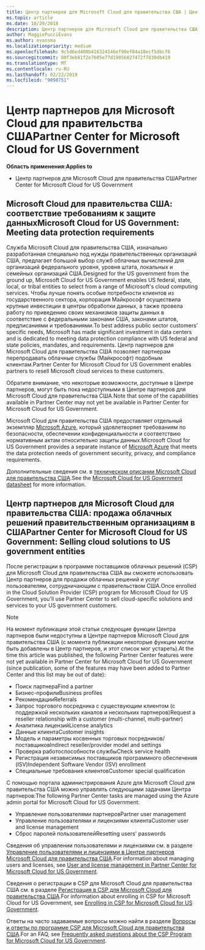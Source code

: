 ```yaml
---
title: Центр партнеров для Microsoft Cloud для правительства США | Центр партнеров для Microsoft Cloud для правительства США
ms.topic: article
ms.date: 10/29/2018
description: Центр партнеров для Microsoft Cloud для правительства США — это деловой портал для партнеров корпорации Майкрософт, которые желают предложить облачные решения Microsoft Cloud своим клиентам, сотрудничающим с правительственными учреждениями в США.
author: MaggiePucciEvans
ms.author: evansma
ms.localizationpriority: medium
ms.openlocfilehash: 9c5d6ed400b416324546ef90ef04a18ecf5dbcf6
ms.sourcegitcommit: 80f3eb81f2e7605e77d19856827472f7830db419
ms.translationtype: MT
ms.contentlocale: ru-RU
ms.lasthandoff: 02/22/2019
ms.locfileid: "9098751"
---
```

# <a name="partner-center-for-microsoft-cloud-for-us-government"></a><span data-ttu-id="23e5f-103">Центр партнеров для Microsoft Cloud для правительства США</span><span class="sxs-lookup"><span data-stu-id="23e5f-103">Partner Center for Microsoft Cloud for US Government</span></span>

**<span data-ttu-id="23e5f-104">Область применения:</span><span class="sxs-lookup"><span data-stu-id="23e5f-104">Applies to</span></span>**

-  <span data-ttu-id="23e5f-105">Центр партнеров для Microsoft Cloud для правительства США</span><span class="sxs-lookup"><span data-stu-id="23e5f-105">Partner Center for Microsoft Cloud for US Government</span></span>

## <a name="microsoft-cloud-for-us-government-meeting-data-protection-requirements"></a><span data-ttu-id="23e5f-106">Microsoft Cloud для правительства США: соответствие требованиям к защите данных</span><span class="sxs-lookup"><span data-stu-id="23e5f-106">Microsoft Cloud for US Government: Meeting data protection requirements</span></span> 

<span data-ttu-id="23e5f-107">Служба Microsoft Cloud для правительства США, изначально разработанная специально под нужды правительственных организаций США, предлагает большой выбор служб облачных вычислений для организаций федерального уровня, уровня штата, локальных и семейных организаций США.</span><span class="sxs-lookup"><span data-stu-id="23e5f-107">Designed for the US government from the ground up, Microsoft Cloud for US Government enables US federal, state, local, or tribal entities to select from a range of Microsoft's cloud computing services.</span></span> <span data-ttu-id="23e5f-108">Чтобы лучше понять особые потребности клиентов из государственного сектора, корпорация Майкрософт осуществила крупные инвестиции в центры обработки данных, а также провела работу по приведению своих механизмов защиты данных в соответствие с федеральными законами США, законами штатов, предписаниями и требованиями.</span><span class="sxs-lookup"><span data-stu-id="23e5f-108">To best address public sector customers’ specific needs, Microsoft has made significant investment in data centers and is dedicated to meeting data protection compliance with US federal and state policies, mandates, and requirements.</span></span> <span data-ttu-id="23e5f-109">Центр партнеров для Microsoft Cloud для правительства США позволяет партнерам перепродавать облачные службы (Майкрософт) подобным клиентам.</span><span class="sxs-lookup"><span data-stu-id="23e5f-109">Partner Center for Microsoft Cloud for US Government enables partners to resell Microsoft cloud services to these customers.</span></span>

<span data-ttu-id="23e5f-110">Обратите внимание, что некоторые возможности, доступные в Центре партнеров, могут быть пока недоступными в Центре партнеров для Microsoft Cloud для правительства США.</span><span class="sxs-lookup"><span data-stu-id="23e5f-110">Note that some of the capabilities available in Partner Center may not yet be available in Partner Center for Microsoft Cloud for US Government.</span></span>

<span data-ttu-id="23e5f-111">Microsoft Cloud для правительства США предоставляет отдельный экземпляр [Microsoft Azure](https://azure.microsoft.com/en-us/overview/clouds/government/), который удовлетворяет требованиям по безопасности, обеспечении конфиденциальности и соответствию нормативным актам относительно защиты данных.</span><span class="sxs-lookup"><span data-stu-id="23e5f-111">Microsoft Cloud for US Government provides a separate instance of [Microsoft Azure](https://azure.microsoft.com/en-us/overview/clouds/government/) that meets the data protection needs of government security, privacy, and compliance requirements.</span></span> 

<span data-ttu-id="23e5f-112">Дополнительные сведения см. в [техническом описании Microsoft Cloud для правительства США](https://download.microsoft.com/download/C/9/C/C9CA3002-DFC4-4ADA-841F-DF42AEC042FB/Microsoft_Azure_Government_Datasheet_EN_US.PDF).</span><span class="sxs-lookup"><span data-stu-id="23e5f-112">See the [Microsoft Cloud for US Government datasheet](https://download.microsoft.com/download/C/9/C/C9CA3002-DFC4-4ADA-841F-DF42AEC042FB/Microsoft_Azure_Government_Datasheet_EN_US.PDF) for more information.</span></span>

## <a name="partner-center-for-microsoft-cloud-for-us-government-selling-cloud-solutions-to-us-government-entities"></a><span data-ttu-id="23e5f-113">Центр партнеров для Microsoft Cloud для правительства США: продажа облачных решений правительственным организациям в США</span><span class="sxs-lookup"><span data-stu-id="23e5f-113">Partner Center for Microsoft Cloud for US Government: Selling cloud solutions to US government entities</span></span>

<span data-ttu-id="23e5f-114">После регистрации в программе поставщиков облачных решений (CSP) для Microsoft Cloud для правительства США вы сможете использовать Центр партнеров для продажи облачных решений и услуг пользователям, сотрудничающим с правительством США.</span><span class="sxs-lookup"><span data-stu-id="23e5f-114">Once enrolled in the Cloud Solution Provider (CSP) program for Microsoft Cloud for US Government, you'll use Partner Center to sell cloud-specific solutions and services to your US government customers.</span></span> 

> [!NOTE]  
> <span data-ttu-id="23e5f-115">На момент публикации этой статьи следующие функции Центра партнеров были недоступны в Центре партнеров Microsoft Cloud для правительства США (с момента публикации некоторые функции могли быть добавлены в Центр партнеров, и этот список мог устареть).</span><span class="sxs-lookup"><span data-stu-id="23e5f-115">At the time this article was published, the following Partner Center features were not yet available in Partner Center for Microsoft Cloud for US Government (since publication, some of the features may have been added to Partner Center and this list may be out of date):</span></span>

- <span data-ttu-id="23e5f-116">Поиск партнера</span><span class="sxs-lookup"><span data-stu-id="23e5f-116">Find a partner</span></span>
- <span data-ttu-id="23e5f-117">Бизнес-профили</span><span class="sxs-lookup"><span data-stu-id="23e5f-117">Business profiles</span></span>
- <span data-ttu-id="23e5f-118">Рекомендации</span><span class="sxs-lookup"><span data-stu-id="23e5f-118">Referrals</span></span>
- <span data-ttu-id="23e5f-119">Запрос торгового посредника с существующим клиентом (с поддержкой нескольких каналов и нескольких партнеров)</span><span class="sxs-lookup"><span data-stu-id="23e5f-119">Request a reseller relationship with a customer (multi-channel, multi-partner)</span></span>
- <span data-ttu-id="23e5f-120">Аналитика лицензий</span><span class="sxs-lookup"><span data-stu-id="23e5f-120">License analytics</span></span>
- <span data-ttu-id="23e5f-121">Данные клиента</span><span class="sxs-lookup"><span data-stu-id="23e5f-121">Customer insights</span></span>
- <span data-ttu-id="23e5f-122">Модель и параметры косвенных торговых посредников/поставщиков</span><span class="sxs-lookup"><span data-stu-id="23e5f-122">Indirect reseller/provider model and settings</span></span>
- <span data-ttu-id="23e5f-123">Проверка работоспособности службы</span><span class="sxs-lookup"><span data-stu-id="23e5f-123">Check service health</span></span>
- <span data-ttu-id="23e5f-124">Регистрация независимых поставщиков программного обеспечения (ISV)</span><span class="sxs-lookup"><span data-stu-id="23e5f-124">Independent Software Vendor (ISV) enrollment</span></span>
- <span data-ttu-id="23e5f-125">Специальные требования клиентов</span><span class="sxs-lookup"><span data-stu-id="23e5f-125">Customer special qualification</span></span>

<span data-ttu-id="23e5f-126">С помощью портала администрирования Azure для Microsoft Cloud для правительства США можно управлять следующими задачами Центра партнеров:</span><span class="sxs-lookup"><span data-stu-id="23e5f-126">The following Partner Center tasks are managed using the Azure admin portal for Microsoft Cloud for US Government:</span></span> 

-   <span data-ttu-id="23e5f-127">Управление пользователями партнеров</span><span class="sxs-lookup"><span data-stu-id="23e5f-127">Partner user management</span></span>
-   <span data-ttu-id="23e5f-128">Управление пользователями и лицензиями клиента</span><span class="sxs-lookup"><span data-stu-id="23e5f-128">Customer user and license management</span></span>
-   <span data-ttu-id="23e5f-129">Сброс паролей пользователей</span><span class="sxs-lookup"><span data-stu-id="23e5f-129">Resetting users' passwords</span></span>

<span data-ttu-id="23e5f-130">Сведения об управлении пользователями и лицензиями см. в разделе [Управление пользователями и лицензиями в Центре партнеров Microsoft Cloud для правительства США](user-management-in-partner-center-for-microsoft-us-govt-cloud.md).</span><span class="sxs-lookup"><span data-stu-id="23e5f-130">For information about managing users and licenses, see [User and license management in Partner Center for Microsoft Cloud for US Government](user-management-in-partner-center-for-microsoft-us-govt-cloud.md).</span></span>

<span data-ttu-id="23e5f-131">Сведения о регистрации в CSP для Microsoft Cloud для правительства США см. в разделе [Регистрация в CSP для Microsoft Cloud для правительства США](enroll-in-csp-for-microsoft-us-govt-cloud.md).</span><span class="sxs-lookup"><span data-stu-id="23e5f-131">For information about enrolling in CSP for Microsoft Cloud for US Government, see [Enrolling in CSP for Microsoft Cloud for US Government](enroll-in-csp-for-microsoft-us-govt-cloud.md).</span></span>

<span data-ttu-id="23e5f-132">Ответы на часто задаваемые вопросы можно найти в разделе [Вопросы и ответы по программе CSP для Microsoft Cloud для правительства США](faq-for-us-govt-cloud.md).</span><span class="sxs-lookup"><span data-stu-id="23e5f-132">For an FAQ, see [Frequently asked questions about the CSP Program for Microsoft Cloud for US Government](faq-for-us-govt-cloud.md).</span></span>